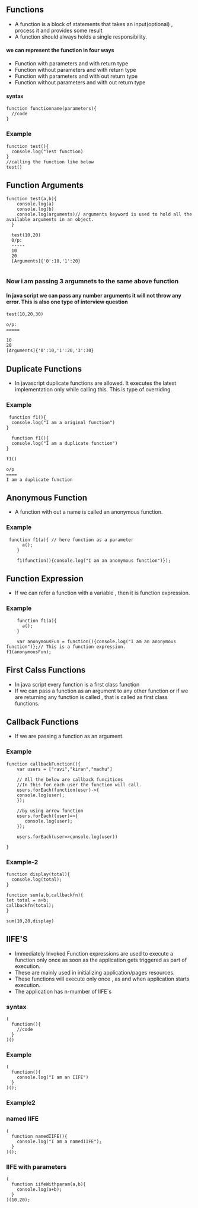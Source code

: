 ## Functions
- A function is a block of statements that takes an input(optional) , process it and provides some result
-  A function should always holds a single responsibility.

#### we can represent the function in four ways

- Function with parameters and with return type
- Function without parameters and with return type
- Function with parameters and with out return type
- Function without parameters and with out return type

#### syntax

```
function functionname(parameters){
  //code
}

```

### Example

```
function test(){
  console.log("Test function)
}
//calling the function like below
test()

```

## Function Arguments

```
function test(a,b){
    console.log(a)
    console.log(b)
    console.log(arguments)// arguments keyword is used to hold all the available arguments in an object.
  }

  test(10,20) 
  0/p:
  -----
  10
  20
  [Arguments]{'0':10,'1':20}
  
  ```
  
  ### Now i am passing 3 argumnets to the same above function
  
  #### In java script we can pass any number arguments it will not throw any error. This is also one type of interview question
  
  
  ```
  test(10,20,30)
  
  o/p:
  =====

  10
  20
  [Arguments]{'0':10,'1':20,'3':30}
 ```
 
 ## Duplicate Functions
   - In javascript duplicate functions are allowed.  It executes the latest implementation only while calling this.
  This is type of overriding.
  
  ### Example
  
  ```
   function f1(){
    console.log("I am a original function")
  }

    function f1(){
    console.log("I am a duplicate function")
  }

  f1()

  o/p
  ====
  I am a duplicate function
  ```
  
  ##   Anonymous Function
  
  -  A function with out a name is called an anonymous function.

### Example

```
 function f1(a){ // here function as a parameter
      a();
    }

    f1(function(){console.log("I am an anonymous function")});
  ```
  
## Function Expression

- If we can refer a function with a variable , then it is function expression.

### Example

```
    function f1(a){
      a();
    }

    var anonymousFun = function(){console.log("I am an anonymous function")};// This is a function expression.
f1(anonymousFun);
```

## First Calss Functions
- In java script every function is a first class function
- If we can pass a function as an argument to any other function or if we are returning any function is called , that is called as first class functions.

## Callback Functions

- If we are passing a function as an argument.

### Example

```
function callbackFunction(){
    var users = ["ravi","kiran","madhu"]
    
    // All the below are callback funcitions
    //In this for each user the function will call.
    users.forEach(function(user)->{
    console.log(user);
    });
    
    //by using arrow function
    users.forEach((user)=>{
       console.log(user);
    });
    
    users.forEach(user=>console.log(user))
    
}
```
### Example-2

```
function display(total){
  console.log(total);
}

function sum(a,b,callbackfn){
let total = a+b;
callbackfn(total);
}

sum(10,20,display)
```

## IIFE'S
 -  Immediately Invoked Function expressions are used to execute a function only once as soon as the application gets triggered as part of execution.
 - These are mainly used in initializing application/pages resources.
 - These functions will execute only once , as and when application starts execution.
 - The application has n-mumber of IIFE`s
 
### syntax

```
(
  function(){
    //code
  }
)()

```
### Example

```
(
  function(){
    console.log("I am an IIFE")
  }
)();

```


### Example2

### named IIFE
```
(
  function namedIIFE(){
    console.log("I am a namedIIFE");
  }
)();
```

### IIFE with parameters

```
(
  function iifeWithparam(a,b){
    console.log(a+b);
  }
)(10,20);
```

